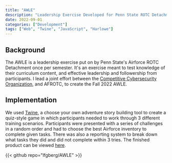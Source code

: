 ```yaml
---
title: "AWLE"
description: "Leadership Exercise Developed for Penn State ROTC Detachment 720"
date: 2022-09-01
categories: ["Development"]
tags: ["Web", "Twine", "JavaScript", "Harlowe"]
---
```

## Background

The AWLE is a leadership exercise put on by Penn State's Airforce ROTC Detachment once per semester. It's an exercise meant to test knowledge of their curriculum content, and effective leadership and followership from participants. I lead a joint effort between the [Competitive Cybersecurity Organization](https://ccso.psu.edu/), and AFROTC, to create the Fall 2022 AWLE.

## Implementation

We used [Twine](https://twinery.org/), a choose your own adventure story building tool to create a quiz-style game in which participants needed to work through 3 different training scenarios. Participants were presented with a series of challenges in a random order and had to choose the best Airforce inventory to complete given tasks. There was also a reporting system to break down what tasks they did and did not complete within 3 tries. The finished product can be viewed [here](https://awle.lfgberg.org).

{{< github repo="lfgberg/AWLE" >}}

